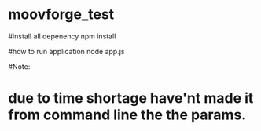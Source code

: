 # moovforge_test

#install all depenency
npm install

#how to run application
node app.js

#Note:
# due to time shortage have'nt made it from command line the the params.
